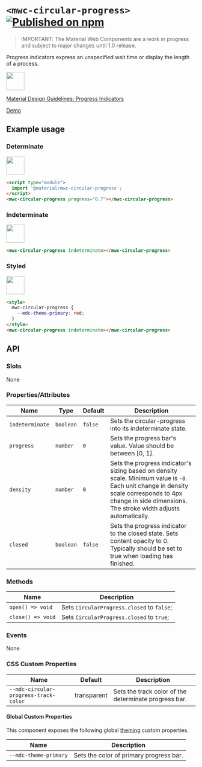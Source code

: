 # `<mwc-circular-progress>` [![Published on npm](https://img.shields.io/npm/v/@material/mwc-circular-progress.svg)](https://www.npmjs.com/package/@material/mwc-circular-progress)
> IMPORTANT: The Material Web Components are a work in progress and subject to
> major changes until 1.0 release.

Progress indicators express an unspecified wait time or display the length of a
process.

<img src="https://raw.githubusercontent.com/material-components/material-components-web-components/c3aa844c2a09ff9868820ce946f25f9df7714560/packages/circular-progress/images/showcase.gif" height="48px">

[Material Design Guidelines: Progress Indicators](https://material.io/components/progress-indicators/#circular-progress-indicators)

[Demo](https://material-components.github.io/material-web/demos/circular-progress/)

## Example usage

### Determinate

<img src="https://raw.githubusercontent.com/material-components/material-components-web-components/c3aa844c2a09ff9868820ce946f25f9df7714560/packages/circular-progress/images/determinate.png" height="48px">

```html
<script type="module">
  import '@material/mwc-circular-progress';
</script>
<mwc-circular-progress progress="0.7"></mwc-circular-progress>
```

### Indeterminate

<img src="https://raw.githubusercontent.com/material-components/material-components-web-components/c3aa844c2a09ff9868820ce946f25f9df7714560/packages/circular-progress/images/indeterminate.gif" height="48px">

```html
<mwc-circular-progress indeterminate></mwc-circular-progress>
```

### Styled

<img src="https://raw.githubusercontent.com/material-components/material-components-web-components/c3aa844c2a09ff9868820ce946f25f9df7714560/packages/circular-progress/images/styled.gif" height="48px">

```html
<style>
  mwc-circular-progress {
    --mdc-theme-primary: red;
  }
</style>
<mwc-circular-progress indeterminate></mwc-circular-progress>
```

## API

### Slots

None

### Properties/Attributes

| Name            | Type      | Default | Description
| --------------- | --------- | ------- | -----------
| `indeterminate` | `boolean` | `false` | Sets the circular-progress into its indeterminate state.
| `progress`      | `number`  | `0`     | Sets the progress bar's value. Value should be between [0, 1].
| `density`       | `number`  | `0`     | Sets the progress indicator's sizing based on density scale. Minimum value is `-8`. Each unit change in density scale corresponds to 4px change in side dimensions. The stroke width adjusts automatically.
| `closed`        | `boolean` | `false` | Sets the progress indicator to the closed state. Sets content opacity to 0. Typically should be set to true when loading has finished.

### Methods

Name              | Description
----------------- | ------------------------------------------
`open() => void`  | Sets `CircularProgress.closed` to `false`;
`close() => void` | Sets `CircularProgress.closed` to `true`;

### Events

None

### CSS Custom Properties

Name                                  | Default      | Description
------------------------------------- | ------------ | -----------
`--mdc-circular-progress-track-color` | transparent  | Sets the track color of the determinate progress bar.

#### Global Custom Properties

This component exposes the following global [theming](https://github.com/material-components/material-components-web-components/blob/master/docs/theming.md)
custom properties.

| Name                                 | Description
| ------------------------------------ | -----------
| `--mdc-theme-primary`                | Sets the color of primary progress bar.
